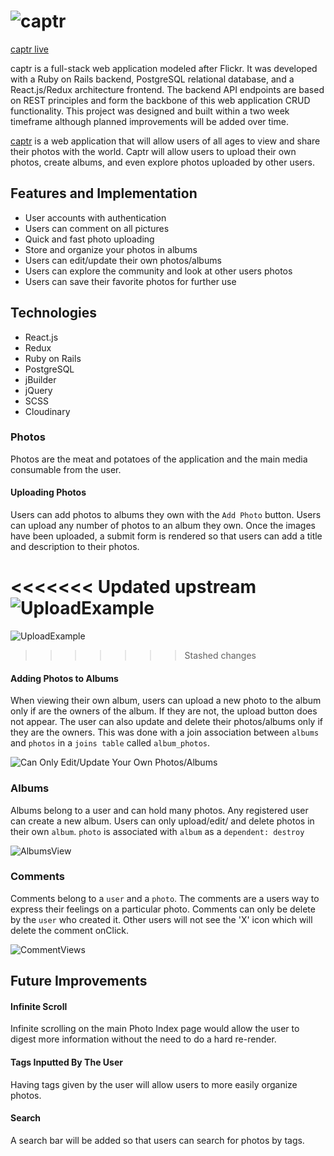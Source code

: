 # ![captr](http://res.cloudinary.com/greenrabite/image/upload/v1518198941/Screenshot_from_2018-02-09_09-55-08.png)

[captr live](http://captr.herokuapp.com)

captr is a full-stack web application modeled after Flickr. It was developed with a Ruby on Rails backend, PostgreSQL relational database, and a React.js/Redux architecture frontend. The backend API endpoints are based on REST principles and form the backbone of this web application CRUD functionality. This project was designed and built within a two week timeframe although planned improvements will be added over time.

[captr](http://captr.herokuapp.com) is a web application that will allow users of all ages to view and share their photos with the world. Captr will allow users to upload their own photos, create albums, and even explore photos uploaded by other users.

## Features and Implementation

+ User accounts with authentication
+ Users can comment on all pictures
+ Quick and fast photo uploading
+ Store and organize your photos in albums
+ Users can edit/update their own photos/albums
+ Users can explore the community and look at other users photos
+ Users can save their favorite photos for further use

## Technologies

+ React.js
+ Redux
+ Ruby on Rails
+ PostgreSQL
+ jBuilder
+ jQuery
+ SCSS
+ Cloudinary

### Photos
  Photos are the meat and potatoes of the application and the main media consumable from the user.

#### Uploading Photos

Users can add photos to albums they own with the `Add Photo` button. Users can upload any number of photos to an album they own. Once the images have been uploaded, a submit form is rendered so that users can add a title and description to their photos.

<<<<<<< Updated upstream
![UploadExample](https://media.giphy.com/media/3o6nV08RL4xbace1vG/giphy.gif)
=======
![UploadExample](https://raw.githubusercontent.com/GreenRabite/captr/master/repo_assets/new-picture.gif)
>>>>>>> Stashed changes

#### Adding Photos to Albums

When viewing their own album, users can upload a new photo to the album only if are the owners of the album. If they are not, the upload button does not appear. The user can also update and delete their photos/albums only if they are the owners. This was done with a join association between `albums` and `photos` in a `joins table` called `album_photos`.

![Can Only Edit/Update Your Own Photos/Albums](https://media.giphy.com/media/26wkEGu3pGkxLuo36/giphy.gif)

### Albums

Albums belong to a user and can hold many photos. Any registered user can create a new album.  Users can only upload/edit/ and delete photos in their own `album`. `photo` is associated with `album` as a `dependent: destroy`


![AlbumsView](https://media.giphy.com/media/l0DAGvpjsOm9DF2yQ/giphy.gif)

### Comments

Comments belong to a `user` and a `photo`. The comments are a users way to express their feelings on a particular photo. Comments can only be delete by the `user` who created it. Other users will not see the 'X' icon which will delete the comment onClick.


![CommentViews](https://media.giphy.com/media/l3dj31OVWeRV5LUxG/giphy.gif)

## Future Improvements

#### Infinite Scroll
Infinite scrolling on the main Photo Index page would allow the user to  digest more information without the need to do a hard re-render.

#### Tags Inputted By The User
Having tags given by the user will allow users to more easily organize photos.

#### Search
A search bar will be added so that users can search for photos by tags.
